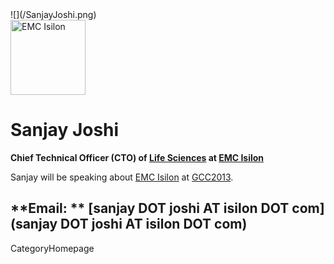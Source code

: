 

<div class='right'> ![](/SanjayJoshi.png)<br /><a href='http://emc.com'><img src='/Events/GCC2012/Sponsorships/EMCLogo260.png' alt='EMC Isilon' width="120px" /></a></div>

# Sanjay Joshi

**Chief Technical Officer (CTO) of [Life Sciences](http://www.isilon.com/industry/lifesciences) at [EMC Isilon](http://emc.com)**

Sanjay will be speaking about [EMC Isilon](http://emc.com) at [GCC2013](/src/Events/GCC2013/index.md).

**Email: ** [sanjay DOT joshi AT isilon DOT com](sanjay DOT joshi AT isilon DOT com)
---
CategoryHomepage
